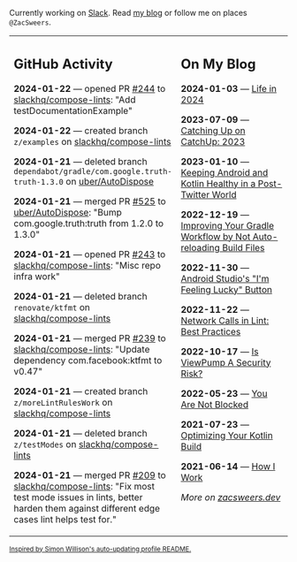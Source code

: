 Currently working on [Slack](https://slack.com/). Read [my blog](https://zacsweers.dev/) or follow me on places `@ZacSweers`.

<table><tr><td valign="top" width="60%">

## GitHub Activity
<!-- githubActivity starts -->
**2024-01-22** — opened PR [#244](https://github.com/slackhq/compose-lints/pull/244) to [slackhq/compose-lints](https://github.com/slackhq/compose-lints): "Add testDocumentationExample"

**2024-01-22** — created branch `z/examples` on [slackhq/compose-lints](https://github.com/slackhq/compose-lints)

**2024-01-21** — deleted branch `dependabot/gradle/com.google.truth-truth-1.3.0` on [uber/AutoDispose](https://github.com/uber/AutoDispose)

**2024-01-21** — merged PR [#525](https://github.com/uber/AutoDispose/pull/525) to [uber/AutoDispose](https://github.com/uber/AutoDispose): "Bump com.google.truth:truth from 1.2.0 to 1.3.0"

**2024-01-21** — opened PR [#243](https://github.com/slackhq/compose-lints/pull/243) to [slackhq/compose-lints](https://github.com/slackhq/compose-lints): "Misc repo infra work"

**2024-01-21** — deleted branch `renovate/ktfmt` on [slackhq/compose-lints](https://github.com/slackhq/compose-lints)

**2024-01-21** — merged PR [#239](https://github.com/slackhq/compose-lints/pull/239) to [slackhq/compose-lints](https://github.com/slackhq/compose-lints): "Update dependency com.facebook:ktfmt to v0.47"

**2024-01-21** — created branch `z/moreLintRulesWork` on [slackhq/compose-lints](https://github.com/slackhq/compose-lints)

**2024-01-21** — deleted branch `z/testModes` on [slackhq/compose-lints](https://github.com/slackhq/compose-lints)

**2024-01-21** — merged PR [#209](https://github.com/slackhq/compose-lints/pull/209) to [slackhq/compose-lints](https://github.com/slackhq/compose-lints): "Fix most test mode issues in lints, better harden them against different edge cases lint helps test for."
<!-- githubActivity ends -->
</td><td valign="top" width="40%">

## On My Blog
<!-- blog starts -->
**2024-01-03** — [Life in 2024](https://www.zacsweers.dev/life-in-2024/)

**2023-07-09** — [Catching Up on CatchUp: 2023](https://www.zacsweers.dev/catching-up-on-catchup-2023/)

**2023-01-10** — [Keeping Android and Kotlin Healthy in a Post-Twitter World](https://www.zacsweers.dev/keeping-android-healthy/)

**2022-12-19** — [Improving Your Gradle Workflow by Not Auto-reloading Build Files](https://www.zacsweers.dev/improving-your-workflow-by-not-auto-reloading-build-files/)

**2022-11-30** — [Android Studio's "I'm Feeling Lucky" Button](https://www.zacsweers.dev/android-studios-im-feeling-lucky-button/)

**2022-11-22** — [Network Calls in Lint: Best Practices](https://www.zacsweers.dev/network-calls-in-lint-best-practices/)

**2022-10-17** — [Is ViewPump A Security Risk?](https://www.zacsweers.dev/is-viewpump-a-security-risk/)

**2022-05-23** — [You Are Not Blocked](https://www.zacsweers.dev/you-are-not-blocked/)

**2021-07-23** — [Optimizing Your Kotlin Build](https://www.zacsweers.dev/optimizing-your-kotlin-build/)

**2021-06-14** — [How I Work](https://www.zacsweers.dev/how-i-work/)
<!-- blog ends -->
_More on [zacsweers.dev](https://zacsweers.dev/)_
</td></tr></table>

<sub><a href="https://simonwillison.net/2020/Jul/10/self-updating-profile-readme/">Inspired by Simon Willison's auto-updating profile README.</a></sub>
